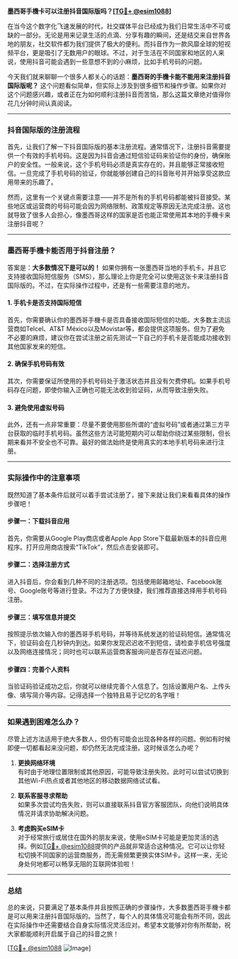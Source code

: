 **墨西哥手機卡可以注册抖音国际版吗？[[TG💪+ @esim1088](https://t.me/s/esim1088)]**

在当今这个数字化飞速发展的时代，社交媒体平台已经成为我们日常生活中不可或缺的一部分。无论是用来记录生活的点滴、分享有趣的瞬间，还是结交来自世界各地的朋友，社交软件都为我们提供了极大的便利。而抖音作为一款风靡全球的短视频平台，更是吸引了无数用户的眼球。不过，对于生活在不同国家和地区的人来说，使用抖音可能会遇到一些意想不到的小麻烦，比如手机号码的问题。

今天我们就来聊聊一个很多人都关心的话题：**墨西哥的手機卡能不能用来注册抖音国际版呢？** 这个问题看似简单，但实际上涉及到很多细节和操作步骤。如果你对这个问题感兴趣，或者正在为如何顺利注册抖音而苦恼，那么这篇文章绝对值得你花几分钟时间认真阅读。

---

### 抖音国际版的注册流程

首先，让我们了解一下抖音国际版的基本注册流程。通常情况下，注册抖音需要提供一个有效的手机号码。这是因为抖音会通过短信验证码来验证你的身份，确保账户的安全性。一般来说，这个手机号码必须是真实存在的，并且能够正常接收短信。一旦完成了手机号码的验证，你就能够创建自己的抖音账号并开始享受这款应用带来的乐趣了。

然而，这里有一个关键点需要注意——并不是所有的手机号码都能被抖音接受。某些地区或运营商的号码可能会因为网络限制、政策规定等原因无法完成注册。这也就导致了很多人会担心，像墨西哥这样的国家是否也能正常使用其本地的手機卡来注册抖音呢？

---

### 墨西哥手機卡能否用于抖音注册？

答案是：**大多数情况下是可以的！** 如果你拥有一张墨西哥当地的手机卡，并且它支持接收国际短信服务（SMS），那么理论上你是完全可以使用这张卡来注册抖音国际版的。不过，在实际操作过程中，还是有一些需要注意的地方。

#### 1. 手机卡是否支持国际短信
首先，你需要确认你的墨西哥手機卡是否具备接收国际短信的功能。大多数主流运营商如Telcel、AT&T México以及Movistar等，都会提供这项服务。但为了避免不必要的麻烦，建议你在尝试注册之前先测试一下自己的手机卡是否能成功接收到其他国家发来的短信。

#### 2. 确保手机号码有效
其次，你需要保证所使用的手机号码处于激活状态并且没有欠费停机。如果手机号码存在问题，即使你输入正确也可能无法收到验证码，从而导致注册失败。

#### 3. 避免使用虚拟号码
此外，还有一点非常重要：尽量不要使用那些所谓的“虚拟号码”或者通过第三方平台获取的临时手机号码。虽然这些方法可能短期内可以帮助你绕过某些限制，但长期来看并不安全也不可靠。最好的做法始终是使用真实的本地手机号码来进行注册。

---

### 实际操作中的注意事项

既然知道了基本条件后就可以着手尝试注册了，接下来就让我们来看看具体的操作步骤吧！

#### 步骤一：下载抖音应用
首先，你需要从Google Play商店或者Apple App Store下载最新版本的抖音应用程序。打开应用商店搜索“TikTok”，然后点击安装即可。

#### 步骤二：选择注册方式
进入抖音后，你会看到几种不同的注册选项。包括使用邮箱地址、Facebook账号、Google账号等进行登录。不过为了方便快捷，我们推荐直接选择用手机号码注册。

#### 步骤三：填写信息并提交
按照提示依次输入你的墨西哥手机号码，并等待系统发送的验证码短信。通常情况下，验证码会在几秒钟内到达。如果你发现迟迟收不到短信，请检查手机信号强度以及网络连接情况；同时也可以联系运营商客服询问是否存在延迟问题。

#### 步骤四：完善个人资料
当验证码验证成功之后，你就可以继续完善个人信息了。包括设置用户名、上传头像、填写简介等内容。记得选择一个独特且易于记忆的名字哦！

---

### 如果遇到困难怎么办？

尽管上述方法适用于绝大多数人，但仍有可能会出现各种各样的问题。例如有时候即便一切都看起来没问题，却仍然无法完成注册。这时候该怎么办呢？

1. **更换网络环境**  
   有时由于地理位置限制或其他原因，可能导致注册失败。此时可以尝试切换到其他Wi-Fi热点或者其他地区的移动数据网络试试看。

2. **联系客服寻求帮助**  
   如果多次尝试均告失败，则可以直接联系抖音官方客服团队，向他们说明具体情况并请求协助解决问题。

3. **考虑购买eSIM卡**  
   对于经常旅行或居住在国外的朋友来说，使用eSIM卡可能是更加灵活的选择。例如[TG💪+ @esim1088](https://t.me/s/esim1088)提供的产品就非常适合这种情况。它可以让你轻松切换不同国家的运营商服务，而无需频繁更换实体SIM卡。这样一来，无论身处何地都可以畅享无阻的互联网体验啦！

---

### 总结

总的来说，只要满足了基本条件并且按照正确的步骤操作，大多数墨西哥手機卡都是可以用来注册抖音国际版的。当然了，每个人的具体情况可能会有所不同，因此在实际操作中还需要结合自身实际情况灵活应对。希望本文能够对你有所帮助，祝大家都能顺利开启属于自己的抖音之旅！

[[TG💪+ @esim1088](https://t.me/s/esim1088) ![Image](https://i.postimg.cc/4NQfJmqS/Snipaste-2025-05-13-00-14-12.png)]